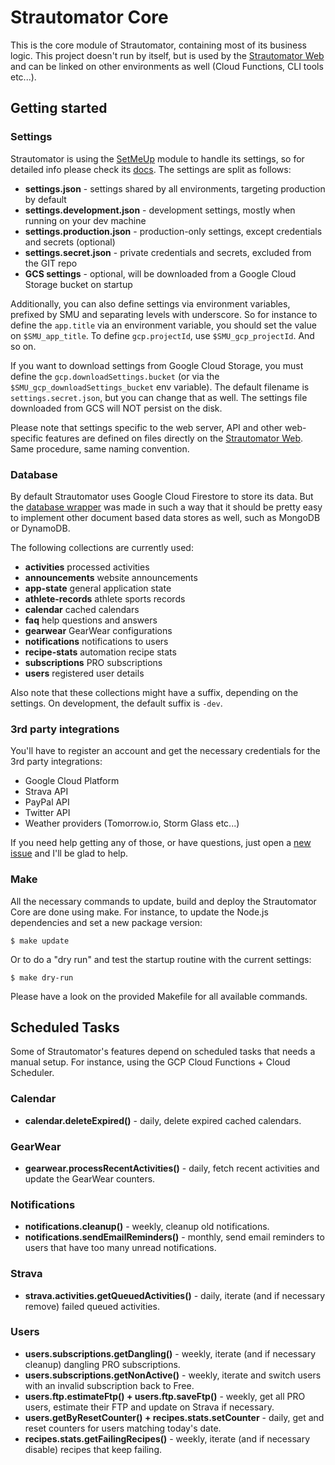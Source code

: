 # Strautomator Core

This is the core module of Strautomator, containing most of its business logic. This project doesn't run by itself, but is used by the [Strautomator Web](https://github.com/strautomator/web) and can be linked on other environments as well (Cloud Functions, CLI tools etc...).

## Getting started

### Settings

Strautomator is using the [SetMeUp](https://github.com/igoramadas/setmeup) module to handle its settings, so for detailed info please check its [docs](https://setmeup.devv.com). The settings are split as follows:

-   **settings.json** - settings shared by all environments, targeting production by default
-   **settings.development.json** - development settings, mostly when running on your dev machine
-   **settings.production.json** - production-only settings, except credentials and secrets (optional)
-   **settings.secret.json** - private credentials and secrets, excluded from the GIT repo
-   **GCS settings** - optional, will be downloaded from a Google Cloud Storage bucket on startup

Additionally, you can also define settings via environment variables, prefixed by SMU and separating levels with underscore. So for instance to define the `app.title` via an environment variable, you should set the value on `$SMU_app_title`. To define `gcp.projectId`, use `$SMU_gcp_projectId`. And so on.

If you want to download settings from Google Cloud Storage, you must define the `gcp.downloadSettings.bucket` (or via the `$SMU_gcp_downloadSettings_bucket` env variable). The default filename is `settings.secret.json`, but you can change that as well. The settings file downloaded from GCS will NOT persist on the disk.

Please note that settings specific to the web server, API and other web-specific features are defined on files directly on the [Strautomator Web](https://github.com/strautomator/web). Same procedure, same naming convention.

### Database

By default Strautomator uses Google Cloud Firestore to store its data. But the [database wrapper](https://github.com/strautomator/core/blob/master/src/database/index.ts) was made in such a way that it should be pretty easy to implement other document based data stores as well, such as MongoDB or DynamoDB.

The following collections are currently used:

-   **activities** processed activities
-   **announcements** website announcements
-   **app-state** general application state
-   **athlete-records** athlete sports records
-   **calendar** cached calendars
-   **faq** help questions and answers
-   **gearwear** GearWear configurations
-   **notifications** notifications to users
-   **recipe-stats** automation recipe stats
-   **subscriptions** PRO subscriptions
-   **users** registered user details

Also note that these collections might have a suffix, depending on the settings. On development, the default suffix is `-dev`.

### 3rd party integrations

You'll have to register an account and get the necessary credentials for the 3rd party integrations:

-   Google Cloud Platform
-   Strava API
-   PayPal API
-   Twitter API
-   Weather providers (Tomorrow.io, Storm Glass etc...)

If you need help getting any of those, or have questions, just open a [new issue](https://github.com/strautomator/core/issues/new) and I'll be glad to help.

### Make

All the necessary commands to update, build and deploy the Strautomator Core are done using make. For instance, to update the Node.js dependencies and set a new package version:

    $ make update

Or to do a "dry run" and test the startup routine with the current settings:

    $ make dry-run

Please have a look on the provided Makefile for all available commands.

## Scheduled Tasks

Some of Strautomator's features depend on scheduled tasks that needs a manual setup. For instance, using the GCP Cloud Functions + Cloud Scheduler.

### Calendar

-   **calendar.deleteExpired()** - daily, delete expired cached calendars.

### GearWear

-   **gearwear.processRecentActivities()** - daily, fetch recent activities and update the GearWear counters.

### Notifications

-   **notifications.cleanup()** - weekly, cleanup old notifications.
-   **notifications.sendEmailReminders()** - monthly, send email reminders to users that have too many unread notifications.

### Strava

-   **strava.activities.getQueuedActivities()** - daily, iterate (and if necessary remove) failed queued activities.

### Users

-   **users.subscriptions.getDangling()** - weekly, iterate (and if necessary cleanup) dangling PRO subscriptions.
-   **users.subscriptions.getNonActive()** - weekly, iterate and switch users with an invalid subscription back to Free.
-   **users.ftp.estimateFtp() + users.ftp.saveFtp()** - weekly, get all PRO users, estimate their FTP and update on Strava if necessary.
-   **users.getByResetCounter() + recipes.stats.setCounter** - daily, get and reset counters for users matching today's date.
-   **recipes.stats.getFailingRecipes()** - weekly, iterate (and if necessary disable) recipes that keep failing.
